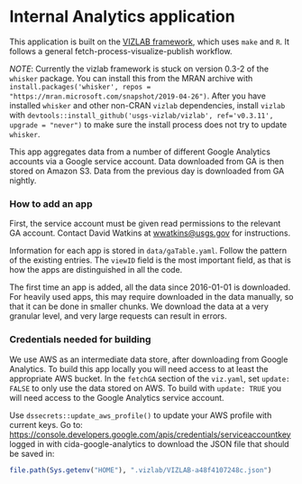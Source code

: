 # Internal Analytics application
This application is built on the [VIZLAB framework](https://github.com/USGS-VIZALB/vizlab), which uses `make` and `R`.  It follows a general fetch-process-visualize-publish workflow.  

*NOTE*: Currently the vizlab framework is stuck on version 0.3-2 of the `whisker` package.  You can install this from the MRAN archive with `install.packages('whisker', repos = "https://mran.microsoft.com/snapshot/2019-04-26")`.  After you have installed `whisker` and other non-CRAN `vizlab` dependencies, install `vizlab` with `devtools::install_github('usgs-vizlab/vizlab', ref='v0.3.11', upgrade = "never")` to make sure the install process does not try to update `whisker`. 

This app aggregates data from a number of different Google Analytics accounts via a Google service account.  Data downloaded from GA is then stored on Amazon S3.  Data from the previous day is downloaded from GA nightly.  

### How to add an app
First, the service account must be given read permissions to the relevant GA account.  Contact David Watkins at wwatkins@usgs.gov for instructions.

Information for each app is stored in `data/gaTable.yaml`.  Follow the pattern of the existing entries.  The `viewID` field is the most important field, as that is how the apps are distinguished in all the code. 

The first time an app is added, all the data since 2016-01-01 is downloaded.  For heavily used apps, this may require downloaded in the data manually, so that it can be done in smaller chunks.  We download the data at a very granular level, and very large requests can result in errors. 

### Credentials needed for building
We use AWS as an intermediate data store, after downloading from Google Analytics.  To build this app locally you will need access to at least the appropriate AWS bucket.  In the `fetchGA` section of the `viz.yaml`, set `update: FALSE` to only use the data stored on AWS.  To build with `update: TRUE` you will need access to the Google Analytics service account.

Use `dssecrets::update_aws_profile()` to update your AWS profile with current keys. Go to: https://console.developers.google.com/apis/credentials/serviceaccountkey logged in with cida-google-analytics to download the JSON file that should be saved in:
```r
file.path(Sys.getenv("HOME"), ".vizlab/VIZLAB-a48f4107248c.json")
```


